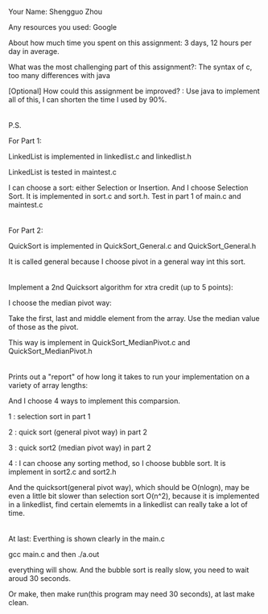 Your Name: Shengguo Zhou

Any resources you used: Google

About how much time you spent on this assignment: 3 days, 12 hours per day in average.

What was the most challenging part of this assignment?: The syntax of c, too many differences with java

[Optional] How could this assignment be improved? : Use java to implement all of this, I can shorten the time I used by 90%.
<br />
<br />
<br />
P.S.

For Part 1:

LinkedList is implemented in linkedlist.c and linkedlist.h

LinkedList is tested in maintest.c

I can choose a sort: either Selection or Insertion. And I choose Selection Sort. It is implemented in sort.c and sort.h. Test in part 1 of main.c and maintest.c
<br />
<br />
<br />
For Part 2:

QuickSort is implemented in QuickSort_General.c and QuickSort_General.h

It is called general because I choose pivot in a general way int this sort.
<br />
<br />
<br />
Implement a 2nd Quicksort algorithm for xtra credit (up to 5 points):

I choose the median pivot way:

Take the first, last and middle element from the array. Use the median value of those as the pivot.

This way is implement in QuickSort_MedianPivot.c and QuickSort_MedianPivot.h
<br />
<br />
<br />
Prints out a "report" of how long it takes to run your implementation on a variety of array lengths:

And I choose 4 ways to implement this comparsion.

1 : selection sort in part 1

2 : quick sort (general pivot way) in part 2

3 : quick sort2 (median pivot way) in part 2

4 : I can choose any sorting method, so I choose bubble sort. It is implement in sort2.c and sort2.h

And the quicksort(general pivot way), which should be O(nlogn), may be even a little bit slower than selection sort O(n^2), because it is implemented in a linkedlist, find certain elememts in a linkedlist can really take a lot of time.
<br />
<br />
<br />
At last: Everthing is shown clearly in the main.c

gcc main.c and then ./a.out

everything will show. And the bubble sort is really slow, you need to wait aroud 30 seconds.

Or make, then make run(this program may need 30 seconds), at last make clean.
